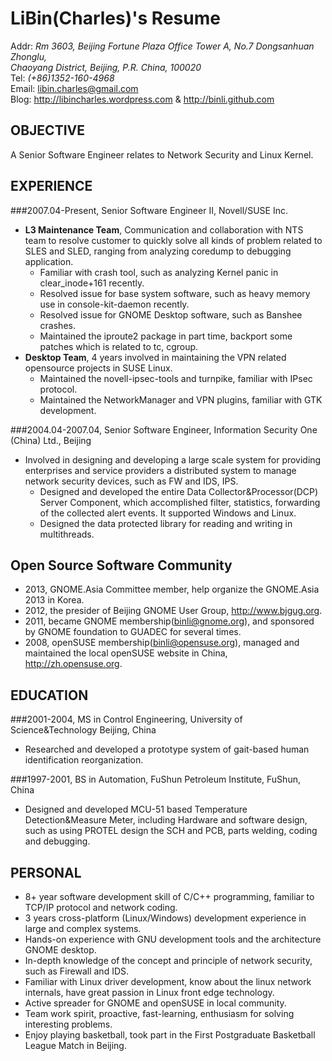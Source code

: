 LiBin(Charles)'s Resume
==============
Addr: *Rm 3603, Beijing Fortune Plaza Office Tower A, No.7 Dongsanhuan Zhonglu,*   
*Chaoyang District, Beijing, P.R. China, 100020*  
Tel: *(+86)1352-160-4968*  
Email: <libin.charles@gmail.com>   
Blog: <http://libincharles.wordpress.com> & <http://binli.github.com>  

OBJECTIVE
--------
A Senior Software Engineer relates to Network Security and Linux Kernel.

EXPERIENCE
--------
###2007.04-Present, Senior Software Engineer II, Novell/SUSE Inc.
* **L3 Maintenance Team**, Communication and collaboration with NTS team to resolve customer to quickly solve all kinds of problem related to SLES and SLED, ranging from analyzing coredump to debugging application.   
    * Familiar with crash tool, such as analyzing Kernel panic in clear_inode+161 recently.
    * Resolved issue for base system software, such as heavy memory use in console-kit-daemon recently.
    * Resolved issue for GNOME Desktop software, such as Banshee crashes.
    * Maintained the iproute2 package in part time, backport some patches which is related to tc, cgroup.
* **Desktop Team**, 4 years involved in maintaining the VPN related opensource projects in SUSE Linux.   
    * Maintained the novell-ipsec-tools and turnpike, familiar with IPsec protocol.   
    * Maintained the NetworkManager and VPN plugins, familiar with GTK development.   

###2004.04-2007.04, Senior Software Engineer, Information Security One (China) Ltd., Beijing
* Involved in designing and developing a large scale system for providing enterprises and service providers a distributed system to manage network security devices, such as FW and IDS, IPS.   
    * Designed and developed the entire Data Collector&Processor(DCP) Server Component, which accomplished filter, statistics, forwarding of the collected alert events. It supported Windows and Linux.   
    * Designed the data protected library for reading and writing in multithreads.   

Open Source Software Community
--------
* 2013, GNOME.Asia Committee member, help organize the GNOME.Asia 2013 in Korea. 
* 2012, the presider of Beijing GNOME User Group, <http://www.bjgug.org>.  
* 2011, became GNOME membership(<binli@gnome.org>), and sponsored by GNOME foundation to GUADEC for several times.  
* 2008, openSUSE membership(<binli@opensuse.org>), managed and maintained the local openSUSE website in China, <http://zh.opensuse.org>.  

EDUCATION
--------
###2001-2004, MS in Control Engineering, University of Science&Technology Beijing, China
* Researched and developed a prototype system of gait-based human identification reorganization.

###1997-2001, BS in Automation, FuShun Petroleum Institute, FuShun, China
* Designed and developed MCU-51 based Temperature Detection&Measure Meter, including Hardware and software design, such as using PROTEL design the SCH and PCB, parts welding, coding and debugging.

PERSONAL
--------
* 8+ year software development skill of C/C++ programming, familiar to TCP/IP protocol and network coding.  
* 3 years cross-platform (Linux/Windows) development experience in large and complex systems.  
* Hands-on experience with GNU development tools and the architecture GNOME desktop.  
* In-depth knowledge of the concept and principle of network security, such as Firewall and IDS.  
* Familiar with Linux driver development, know about the linux network internals, have great passion in Linux front edge technology.  
* Active spreader for GNOME and openSUSE in local community.  
* Team work spirit, proactive, fast-learning, enthusiasm for solving interesting problems.  
* Enjoy playing basketball, took part in the First Postgraduate Basketball League Match in Beijing.  
